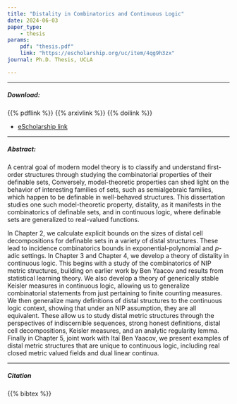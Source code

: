 ```yaml
---
title: "Distality in Combinatorics and Continuous Logic" 
date: 2024-06-03
paper_type:
    - thesis
params:
    pdf: "thesis.pdf"
    link: "https://escholarship.org/uc/item/4qg9h3zx"
journal: Ph.D. Thesis, UCLA

---
```


---

##### Download:


{{% pdflink %}}
{{% arxivlink %}}
{{% doilink %}}
- [eScholarship link]("https://escholarship.org/uc/item/4qg9h3zx")

---

##### Abstract:

A central goal of modern model theory is to classify and understand first-order structures through studying the combinatorial properties of their definable sets,
Conversely, model-theoretic properties can shed light on the behavior of interesting families of sets, such as semialgebraic families, which happen to be definable in well-behaved structures.
This dissertation studies one such model-theoretic property, distality, as it manifests in the combinatorics of definable sets,
and in continuous logic, where definable sets are generalized to real-valued functions.

In Chapter 2, we calculate explicit bounds on the sizes of distal cell decompositions for definable sets in a variety of distal structures.
These lead to incidence combinatorics bounds in exponential-polynomial and $p$-adic settings.
In Chapter 3 and Chapter 4, we develop a theory of distality in continuous logic.
This begins with a study of the combinatorics of NIP metric structures, building on earlier work by Ben Yaacov and results from statistical learning theory.
We also develop a theory of generically stable Keisler measures in continuous logic, allowing us to generalize combinatorial statements from just pertaining to finite counting measures.
We then generalize many definitions of distal structures to the continuous logic context, showing that under an NIP assumption, they are all equivalent.
These allow us to study distal metric structures through the perspectives of indiscernible sequences, strong honest definitions,
distal cell decompositions, Keisler measures, and an analytic regularity lemma.
Finally in Chapter 5, joint work with Itaï Ben Yaacov, we present examples of distal metric structures that are unique to continuous logic,
including real closed metric valued fields and dual linear continua.


---

##### Citation

{{% bibtex %}}